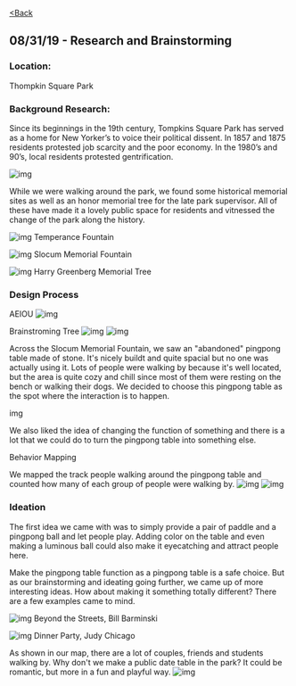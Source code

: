 [<Back](README.md)

## 08/31/19 - Research and Brainstorming

### Location:
Thompkin Square Park
### Background Research:
Since its beginnings in the 19th century, Tompkins Square Park has served as a home for New Yorker’s to voice their political dissent. In 1857 and 1875 residents protested job scarcity and the poor economy. In the 1980’s and 90’s, local residents protested gentrification.

![img](img/protest.png)

While we were walking around the park, we found some historical memorial sites as well as an honor memorial tree for the late park supervisor. All of these have made it a lovely public space for residents and vitnessed the change of the park along the history.

![img](img/fountain.jpg)
Temperance Fountain

![img](img/memo.png)
Slocum Memorial Fountain

![img](img/tree.png)
Harry Greenberg Memorial Tree

### Design Process 
AEIOU
![img](img/aeiou.png)

Brainstroming Tree
![img](img/bs1.png)
![img](img/bs2.png)

Across the Slocum Memorial Fountain, we saw an "abandoned" pingpong table made of stone. It's nicely buildt and quite spacial but no one was actually using it. Lots of people were walking by because it's well located, but the area is quite cozy and chill since most of them were resting on the bench or walking their dogs. We decided to choose this pingpong table as the spot where the interaction is to happen.

img

We also liked the idea of changing the function of something and there is a lot that we could do to turn the pingpong table into something else.

Behavior Mapping

We mapped the track people walking around the pingpong table and counted how many of each group of people were walking by.
![img](img/map1.jpeg)
![img](img/map2.jpeg)

### Ideation
The first idea we came with was to simply provide a pair of paddle and a pingpong ball and let people play. Adding color on the table and even making a luminous ball could also make it eyecatching and attract people here. 

Make the pingpong table function as a pingpong table is a safe choice. But as our brainstorming and ideating going further, we came up of more interesting ideas. How about making it something totally different? There are a few examples came to mind.

![img](img/cb.jpeg)
Beyond the Streets, Bill Barminski

![img](img/dt1.jpeg)
Dinner Party, Judy Chicago

As shown in our map, there are a lot of couples, friends and students walking by. Why don't we make a public date table in the park? It could be romantic, but more in a fun and playful way. 
![img](img/draft.jpeg)
